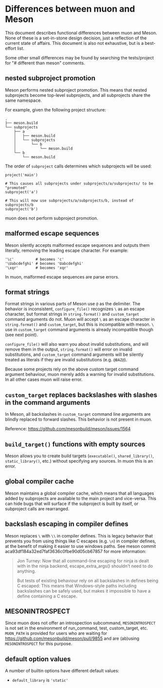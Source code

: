 <!--
SPDX-FileCopyrightText: Stone Tickle <lattis@mochiro.moe>
SPDX-License-Identifier: GPL-3.0-only
-->

# Differences between muon and Meson

This document describes functional differences between muon and Meson.  None of
these is a set-in-stone design decision, just a reflection of the current state
of affairs.  This document is also not exhaustive, but is a best-effort list.

Some other small differences may be found by searching the tests/project for "#
different than meson" comments.

## nested subproject promotion

Meson performs nested subproject promotion.  This means that nested subprojects
become top-level subprojects, and all subprojects share the same namespace.

For example, given the following project structure:

```
.
├── meson.build
└── subprojects
    ├── a
    │   ├── meson.build
    │   └── subprojects
    │       └── b
    │           └── meson.build
    └── b
        └── meson.build
```

The order of `subproject` calls determines which subprojects will be used:

```meson
project('main')

# This causes all subprojects under subprojects/a/subprojects/ to be "promoted"
subproject('a')

# This will now use subprojects/a/subprojects/b, instead of subprojects/b
subproject('b')
```

muon does not perform subproject promotion.

## malformed escape sequences

Meson silently accepts malformed escape sequences and outputs them literally,
removing the leading escape character.  For example:

```meson
'\c'          # becomes 'c'
'\Uabcdefghi' # becomes 'Uabcdefghi'
'\xqr'        # becomes 'xqr'
```

In muon, malformed escape sequences are parse errors.

## format strings

Format strings in various parts of Meson use `@` as the delimiter.  The behavior
is inconsistent, `configure_file()` recognizes `\` as an escape character, but
format strings in `string.format()` and `custom_target` command arguments do
not.  Muon will accept `\` as an escape character in `string.format()` and
`custom_target`, but this is incompatible with meson.  `\` use in
`custom_target` command arguments is already incompatible though (see next
point).

`configure_file()`  will also warn you about invalid substitutions, and will
remove them in the output, `string.format()` will error on invalid
substitutions, and `custom_target` command arguments will be silently treated as
literals if they are invalid substitutions (e.g. `@BAZ@`).

Because some projects rely on the above custom target command argument
behaviour, muon merely adds a warning for invalid substitutions.  In all other
cases muon will raise error.

## `custom_target` replaces backslashes with slashes in the command arguments

In Meson, all backslashes in `custom_target` command line arguments are blindly
replaced to forward slashes.  This behavior is not present in muon.

Reference: <https://github.com/mesonbuild/meson/issues/1564>

## `build_target()` functions with empty sources

Meson allows you to create build targets (`executable()`, `shared_library()`,
`static_library()`, etc.) without specifying any sources.  In muon this is an
error.

## global compiler cache

Meson maintains a global compiler cache, which means that all languages added by
subprojects are available to the main project and vice-versa.  This can hide
bugs that will surface if the subproject is built by itself, or subproject calls
are rearranged.

## backslash escaping in compiler defines

Meson replaces `\` with `\\` in compiler defines.  This is legacy behavior that
prevents you from using things like C escapes (e.g. `\n`) in compiler defines,
at the benefit of making it easier to use windows paths.  See meson commit
aca93df184a32ed7faf3636c0fbe90d05cb67857 for more information:

> Jon Turney:
> Now that all command-line escaping for ninja is dealt with in the ninja
> backend, escape_extra_args() shouldn't need to do anything.
>
> But tests of existing behaviour rely on all backslashes in defines being
> C escaped: This means that Windows-style paths including backslashes can
> be safely used, but makes it impossible to have a define containing a C
> escape.

## MESONINTROSPECT

Since muon does not offer an introspection subcommand, `MESONINTROSPECT` is not
set in the environment of run\_command, test, custom\_target, etc.  `MUON_PATH`
is provided for users who are waiting for
<https://github.com/mesonbuild/meson/pull/9855> and are (ab)using
`MESONINTROSPECT` for this purpose.

## default option values

A number of builtin options have different default values:

- `default_library` is `'static'`
